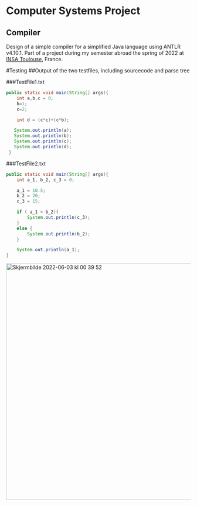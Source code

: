 # Computer Systems Project
## Compiler
Design of a simple compiler for a simplified Java language using ANTLR v4.10.1. Part of a project during my semester abroad the spring of 2022 at [INSA Toulouse](https://www.insa-toulouse.fr/fr/index.html), France.

#Testing
##Output of the two testfiles, including sourcecode and parse tree

###TestFile1.txt
```java
public static void main(String[] args){
    int a,b,c = 0;
    b=1;
    c=2;

    int d = (c*c)+(c*b);

   System.out.println(a);
   System.out.println(b);
   System.out.println(c);
   System.out.println(d);
 }
```

###TestFile2.txt
```java
public static void main(String[] args){
    int a_1, b_2, c_3 = 0;

    a_1 = 10.5;
    b_2 = 20;
    c_3 = 15;

    if ( a_1 < b_2){
        System.out.println(c_3);
    }
    else {
        System.out.println(b_2);
    }

    System.out.println(a_1);
}
```
<img width="643" alt="Skjermbilde 2022-06-03 kl  00 39 52" src="https://user-images.githubusercontent.com/70891970/171757026-552d1fde-aa06-4d19-b277-68b30ab4eb72.png">
